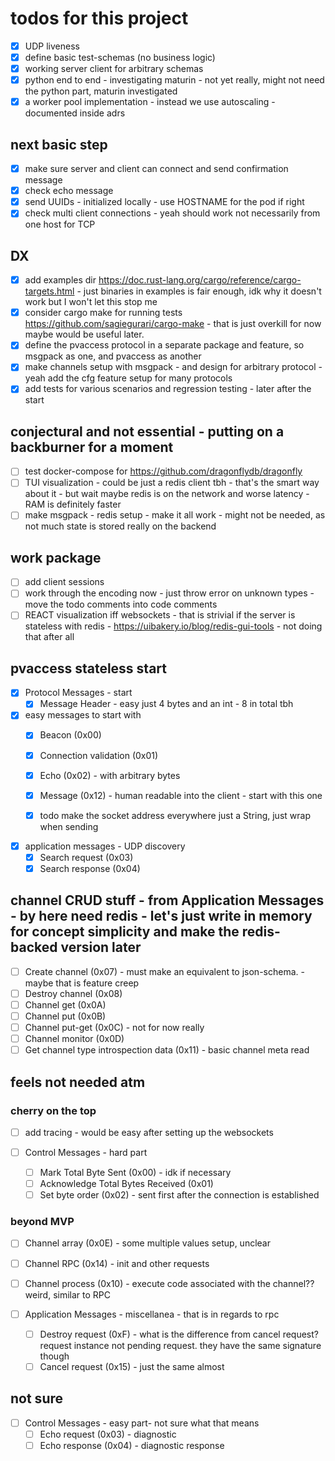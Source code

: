 
# todos for this project

- [x] UDP liveness
- [x] define basic test-schemas (no business logic)
- [x] working server client for arbitrary schemas
- [x] python end to end - investigating maturin - not yet really, might not need the python part, maturin investigated
- [x] a worker pool implementation - instead we use autoscaling - documented inside adrs

## next basic step

- [x] make sure server and client can connect and send confirmation message
- [x] check echo message
- [x] send UUIDs - initialized locally - use HOSTNAME for the pod if right
- [x] check multi client connections - yeah should work not necessarily from one host for TCP

## DX

- [x] add examples dir <https://doc.rust-lang.org/cargo/reference/cargo-targets.html> - just binaries in examples is fair enough, idk why it doesn't work but I won't let this stop me
- [x] consider cargo make for running tests <https://github.com/sagiegurari/cargo-make> - that is just overkill for now maybe would be useful later.
- [x] define the pvaccess protocol in a separate package and feature, so msgpack as one, and pvaccess as another
- [x] make channels setup with msgpack - and design for arbitrary protocol - yeah add the cfg feature setup for many protocols
- [x] add tests for various scenarios and regression testing - later after the start

## conjectural and not essential - putting on a backburner for a moment

- [ ] test docker-compose for <https://github.com/dragonflydb/dragonfly>
- [ ] TUI visualization - could be just a redis client tbh - that's the smart way about it - but wait maybe redis is on the network and worse latency - RAM is definitely faster
- [ ] make msgpack - redis setup - make it all work - might not be needed, as not much state is stored really on the backend

## work package
- [ ] add client sessions
- [ ] work through the encoding now - just throw error on unknown types - move the todo comments into code comments
- [ ] REACT visualization iff websockets - that is strivial if the server is stateless with redis - <https://uibakery.io/blog/redis-gui-tools> - not doing that after all

## pvaccess stateless start

- [x] Protocol Messages - start
  - [x] Message Header - easy just 4 bytes and an int - 8 in total tbh

- [x] easy messages to start with
  - [x] Beacon (0x00)
  - [x] Connection validation (0x01)
  - [x] Echo (0x02) - with arbitrary bytes
  - [x] Message (0x12)  - human readable into the client - start with this one

  - [x] todo make the socket address everywhere just a String, just wrap when sending

- [x] application messages - UDP discovery
  - [x] Search request (0x03)
  - [x] Search response (0x04)

## channel CRUD stuff - from Application Messages - by here need redis - let's just write in memory for concept simplicity and make the redis-backed version later

- [ ] Create channel (0x07) - must make an equivalent to json-schema. - maybe that is feature creep
- [ ] Destroy channel (0x08)
- [ ] Channel get (0x0A)
- [ ] Channel put (0x0B)
- [ ] Channel put-get (0x0C) - not for now really
- [ ] Channel monitor (0x0D)
- [ ] Get channel type introspection data (0x11) - basic channel meta read

## feels not needed atm

### cherry on the top

- [ ] add tracing - would be easy after setting up the websockets

- [ ] Control Messages  - hard part
  - [ ] Mark Total Byte Sent (0x00) - idk if necessary
  - [ ] Acknowledge Total Bytes Received (0x01)
  - [ ] Set byte order (0x02) - sent first after the connection is established

### beyond MVP

- [ ] Channel array (0x0E)  - some multiple values setup, unclear

- [ ] Channel RPC (0x14)   - init and other requests
- [ ] Channel process (0x10) - execute code associated with the channel?? weird, similar to RPC
- [ ] Application Messages  - miscellanea - that is in regards to rpc
  - [ ] Destroy request (0xF) - what is the difference from cancel request? request instance not pending request. they have the same signature though
  - [ ] Cancel request (0x15)  - just the same almost

## not sure

- [ ] Control Messages  - easy part- not sure what that means
  - [ ] Echo request (0x03) - diagnostic
  - [ ] Echo response (0x04) - diagnostic response
